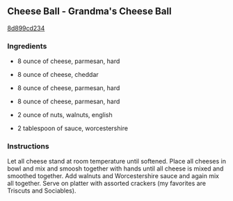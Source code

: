 ## Cheese Ball - Grandma's Cheese Ball

[8d899cd234](http://online-cookbook.com/goto/cook/rpage/001292)

### Ingredients

 - 8 ounce of cheese, parmesan, hard

 - 8 ounce of cheese, cheddar

 - 8 ounce of cheese, parmesan, hard

 - 8 ounce of cheese, parmesan, hard

 - 2 ounce of nuts, walnuts, english

 - 2 tablespoon of sauce, worcestershire

### Instructions

Let all cheese stand at room temperature until softened. Place all cheeses in bowl and mix and smoosh together with hands until all cheese is mixed and smoothed together. Add walnuts and Worcestershire sauce and again mix all together. Serve on platter with assorted crackers (my favorites are Triscuts and Sociables).